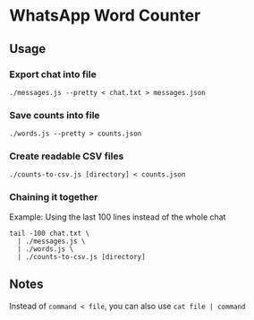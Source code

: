 # WhatsApp Word Counter

## Usage

### Export chat into file

```
./messages.js --pretty < chat.txt > messages.json
```

### Save counts into file

```
./words.js --pretty > counts.json
```

### Create readable CSV files

```
./counts-to-csv.js [directory] < counts.json
```

### Chaining it together

Example: Using the last 100 lines instead of the whole chat

```
tail -100 chat.txt \
  | ./messages.js \
  | ./words.js \
  | ./counts-to-csv.js [directory]
```


## Notes

Instead of `command < file`, you can also use `cat file | command`
